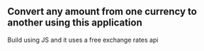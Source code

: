 ## Convert any amount from one currency to another using this application 
Build using JS and it uses a free exchange rates api
